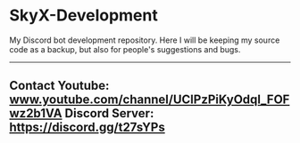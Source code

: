 # SkyX-Development
My Discord bot development repository.
Here I will be keeping my source code as a backup, but also for people's suggestions and bugs.

------------------
Contact
Youtube: www.youtube.com/channel/UClPzPiKyOdql_FOFwz2b1VA
Discord Server: https://discord.gg/t27sYPs
------------------
